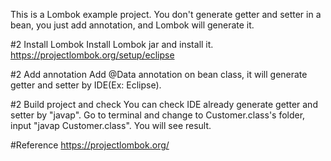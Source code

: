This is a Lombok example project.
You don't generate getter and setter in a bean, you just add annotation, and Lombok will generate it.

#2 Install Lombok
Install Lombok jar and install it.
https://projectlombok.org/setup/eclipse

#2 Add annotation
Add @Data annotation on bean class, it will generate getter and setter by IDE(Ex: Eclipse).

#2 Build project and check
You can check IDE already generate getter and setter by "javap".
Go to terminal and change to Customer.class's folder, input "javap Customer.class".
You will see result.

#Reference
https://projectlombok.org/

